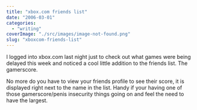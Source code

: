 ```yaml
---
title: "xbox.com friends list"
date: "2006-03-01"
categories: 
  - "writing"
coverImage: "./src/images/image-not-found.png"
slug: "xboxcom-friends-list"
---
```


I logged into xbox.com last night just to check out what games were being delayed this week and noticed a cool little addition to the friends list. The gamerscore.

No more do you have to view your friends profile to see their score, it is displayed right next to the name in the list. Handy if your having one of those gamerscore/penis insecurity things going on and feel the need to have the largest.
